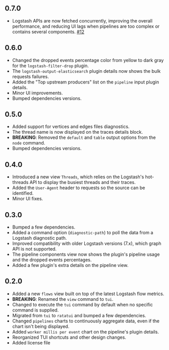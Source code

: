 ## 0.7.0
- Logstash APIs are now fetched concurrently, improving the overall performance, and reducing UI lags when pipelines are too complex or contains several components. [#12](https://github.com/edmocosta/tuistash/pull/12)

## 0.6.0
- Changed the dropped events percentage color from yellow to dark gray for the `logstash-filter-drop` plugin.
- The `logstash-output-elasticsearch` plugin details now shows the bulk requests failures.
- Added the "Top upstream producers" list on the `pipeline` input plugin details.
- Minor UI improvements.
- Bumped dependencies versions.

## 0.5.0
 - Added support for vertices and edges files diagnostics.
 - The thread name is now displayed on the traces details block.
 - **BREAKING**: Removed the `default` and `table` output options from the `node` command.
 - Bumped dependencies versions.

## 0.4.0
 - Introduced a new view `Threads`, which relies on the Logstash's hot-threads API to display the busiest threads and their traces.
 - Added the `User-Agent` header to requests so the source can be identified.
 - Minor UI fixes.

## 0.3.0
 - Bumped a few dependencies.
 - Added a command option (`diagnostic-path`) to poll the data from a Logstash diagnostic path.
 - Improved compatibility with older Logstash versions (7.x), which graph API is not supported.
 - The pipeline components view now shows the plugin's pipeline usage and the dropped events percentages.
 - Added a few plugin's extra details on the pipeline view.

## 0.2.0
- Added a new `flows` view built on top of the latest Logstash flow metrics.
- **BREAKING**: Renamed the `view` command to `tui`.
- Changed to execute the `tui` command by default when no specific command is supplied.
- Migrated from `tui` to `ratatui` and bumped a few dependencies.
- Changed `pipelines` charts to continuously aggregate data, even if the chart isn't being displayed.
- Added `worker millis per event` chart on the pipeline's plugin details.
- Reorganized TUI shortcuts and other design changes.
- Added license file
